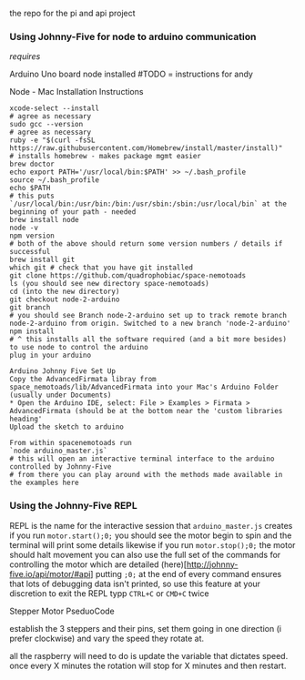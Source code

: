 the repo for the pi and api project

### Using Johnny-Five for node to arduino communication

*requires*

Arduino Uno board
node installed #TODO = instructions for andy

Node - Mac Installation Instructions
```
xcode-select --install
# agree as necessary
sudo gcc --version
# agree as necessary
ruby -e "$(curl -fsSL https://raw.githubusercontent.com/Homebrew/install/master/install)"
# installs homebrew - makes package mgmt easier
brew doctor
echo export PATH='/usr/local/bin:$PATH' >> ~/.bash_profile
source ~/.bash_profile
echo $PATH
# this puts `/usr/local/bin:/usr/bin:/bin:/usr/sbin:/sbin:/usr/local/bin` at the beginning of your path - needed
brew install node
node -v
npm version
# both of the above should return some version numbers / details if successful
brew install git
which git # check that you have git installed
git clone https://github.com/quadrophobiac/space-nemotoads
ls (you should see new directory space-nemotoads)
cd (into the new directory)
git checkout node-2-arduino
git branch
# you should see Branch node-2-arduino set up to track remote branch node-2-arduino from origin. Switched to a new branch 'node-2-arduino'
npm install
# ^ this installs all the software required (and a bit more besides) to use node to control the arduino
plug in your arduino

Arduino Johnny Five Set Up
Copy the AdvancedFirmata libray from space_nemotoads/lib/AdvancedFirmata into your Mac's Arduino Folder (usually under Documents)
* Open the Arduino IDE, select: File > Examples > Firmata > AdvancedFirmata (should be at the bottom near the 'custom libraries heading'
Upload the sketch to arduino

From within spacenemotoads run
`node arduino_master.js`
# this will open an interactive terminal interface to the arduino controlled by Johnny-Five
# from there you can play around with the methods made available in the examples here
```

### Using the Johnny-Five REPL

REPL is the name for the interactive session that `arduino_master.js` creates
if you run `motor.start();0;` you should see the motor begin to spin and the terminal will print some details
likewise if you run `motor.stop();0;` the motor should halt movement
you can also use the full set of the commands for controlling the motor which are detailed (here)[http://johnny-five.io/api/motor/#api]
putting `;0;` at the end of every command ensures that lots of debugging data isn't printed, so use this feature at your discretion
to exit the REPL typp `CTRL+C` or `CMD+C` twice  

Stepper Motor PseduoCode

establish the 3 steppers and their pins,
set them going in one direction (i prefer clockwise)
and vary the speed they rotate at.

all the raspberry will need to do is update the variable that dictates speed.
once every X minutes the rotation will stop for X minutes and then restart.